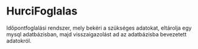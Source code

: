 # HurciFoglalas
Időpontfoglalási rendszer, mely bekéri a szükséges adatokat, eltárolja egy mysql adatbázisban, majd visszaigazolást ad az adatbázisba bevezetett adatokról.
